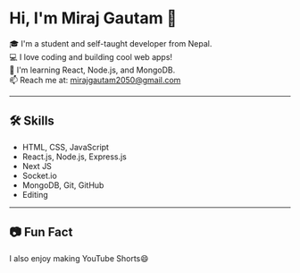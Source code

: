 # Hi, I'm Miraj Gautam 👋

🎓 I'm a student and self-taught developer from Nepal.  
💻 I love coding and building cool web apps!  
🌱 I'm learning React, Node.js, and MongoDB.  
📫 Reach me at: mirajgautam2050@gmail.com

---

## 🛠️ Skills

- HTML, CSS, JavaScript
- React.js, Node.js, Express.js
- Next JS
- Socket.io
- MongoDB, Git, GitHub
- Editing


---

## 📷 Fun Fact

I also enjoy making YouTube Shorts😄
